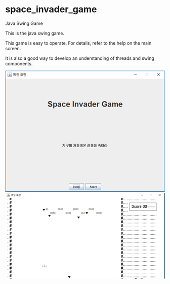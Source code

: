 # space_invader_game
Java Swing Game

This is the java swing game.

This game is easy to operate.
For details, refer to the help on the main screen.

It is also a good way to develop an understanding of threads and swing components.

![Main](https://github.com/MaximSungmo/space_invader_game/blob/master/ScreenShot/Main.PNG)
![in game](https://github.com/MaximSungmo/space_invader_game/blob/master/ScreenShot/GameStart.PNG)

